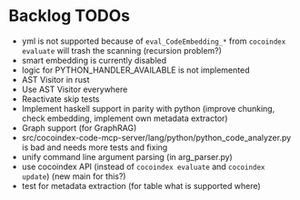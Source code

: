 # Backlog TODOs

* yml is not supported because of `eval_CodeEmbedding_*`
  from `cocoindex evaluate` will trash the scanning (recursion problem?)
* smart embedding is currently disabled
* logic for PYTHON_HANDLER_AVAILABLE is not implemented
* AST Visitor in rust
* Use AST Visitor everywhere
* Reactivate skip tests
* Implement haskell support in parity with python
  (improve chunking, check embedding, implement own metadata extractor)
* Graph support (for GraphRAG)
* src/cocoindex-code-mcp-server/lang/python/python_code_analyzer.py is bad
  and needs more tests and fixing
* unify command line argument parsing (in arg_parser.py)
* use cocoindex API (instead of `cocoindex evaluate` and `cocoindex update`)
  (new main for this?)
* test for metadata extraction (for table what is supported where)
